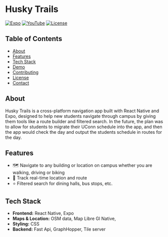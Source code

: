 # Husky Trails

[![Expo](https://img.shields.io/badge/Expo-48CFAD?style=for-the-badge&logo=expo&logoColor=white)](https://expo.dev/@JKaps11/husky-trails)
[![YouTube](https://img.shields.io/badge/YouTube-red?style=for-the-badge&logo=youtube)](https://youtu.be/if67bR9YJI8)
[![License](https://img.shields.io/badge/License-MIT-blue?style=for-the-badge)](LICENSE)

## Table of Contents
- [About](#about)
- [Features](#features)
- [Tech Stack](#tech-stack)
- [Demo](#demo)
- [Contributing](#contributing)
- [License](#license)
- [Contact](#contact)

## About
Husky Trails is a cross-platform navigation app built with React Native and Expo, designed to help new students navigate through campus by giving them tools like a route builder and filtered search. In the future, the plan was to allow for students to migrate their UConn schedule into the app, and then the app would check the day and output the students schedule in routes for the day.

## Features
- 🗺️ Navigate to any building or location on campus whether you are walking, driving or biking
- 🚶 Track real-time location and route  
- ⭐ Filtered search for dining halls, bus stops, etc.

## Tech Stack
- **Frontend:** React Native, Expo  
- **Maps & Location:** OSM data, Map Libre Gl Native,
- **Styling:** CSS
- **Backend:** Fast Api, GraphHopper, Tile server
